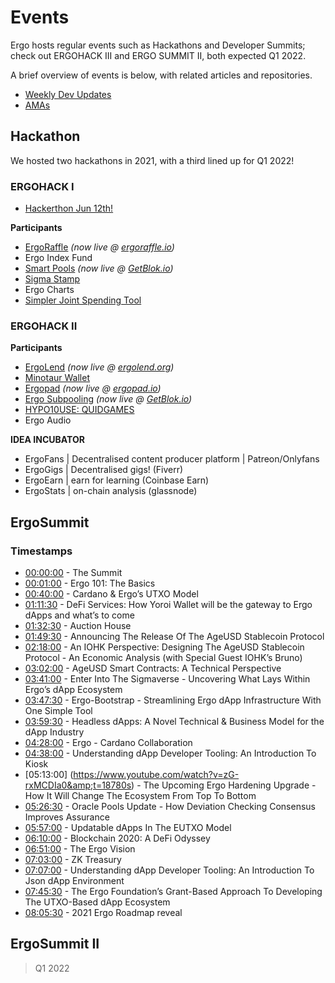 # Events

Ergo hosts regular events such as Hackathons and Developer Summits; check out ERGOHACK III and ERGO SUMMIT II, both expected Q1 2022. 

A brief overview of events is below, with related articles and repositories. 

- [Weekly Dev Updates](https://www.reddit.com/r/ergonauts/search?sort=new&restrict_sr=on&q=flair%3AWEEKLY-DEV)
- [AMAs](https://www.reddit.com/r/ergonauts/search?q=flair%3AAMA&restrict_sr=on&sort=relevance&t=all)

## Hackathon

We hosted two hackathons in 2021, with a third lined up for Q1 2022!

### ERGOHACK I

* [Hackerthon Jun 12th!](https://ergoplatform.org/en/blog/2021-06-04-ergo-community-launches-its-first-hackathon-ergohack/)

**Participants**

- [ErgoRaffle](https://github.com/ErgoRaffle) *(now live @ [ergoraffle.io](https://ergoraffle.io))*
- Ergo Index Fund
- [Smart Pools](https://github.com/WilfordGrimley/ErgoSmartPools) *(now live @ [GetBlok.io](https://getblok.io))*
- [Sigma Stamp](https://www.sigmastamp.ml/)
- Ergo Charts
- [Simpler Joint Spending Tool](https://www.ergoforum.org/t/a-simpler-collective-spending-approach-for-everyone/476%20)

### ERGOHACK II

**Participants**

- [ErgoLend](https://github.com/Ergo-Lend/) *(now live @ [ergolend.org](https://ergolend.org))*
- [Minotaur Wallet](https://github.com/minotaur-ergo/minotaur-wallet)
- [Ergopad](https://github.com/Ergohack-Dashboard-Project) *(now live @ [ergopad.io](https://ergopad.io))*
- [Ergo Subpooling](https://github.com/K-Singh/ergo-subpooling) *(now live @ [GetBlok.io](https://getblok.io))*
- [HYPO10USE: QUIDGAMES](https://github.com/hypo10use/quid-games)
- Ergo Audio


**IDEA INCUBATOR**

- ErgoFans | Decentralised content producer platform | Patreon/Onlyfans
- ErgoGigs | Decentralised gigs! (Fiverr)
- ErgoEarn | earn for learning (Coinbase Earn)
- ErgoStats | on-chain analysis (glassnode)


## ErgoSummit

###  Timestamps

- [00:00:00](https://www.youtube.com/watch?v=zG-rxMCDIa0&amp;t=0s) - The Summit
- [00:01:00](https://www.youtube.com/watch?v=zG-rxMCDIa0&amp;t=60s) - Ergo 101: The Basics
- [00:40:00](https://www.youtube.com/watch?v=zG-rxMCDIa0&amp;t=2400s) - Cardano & Ergo’s UTXO Model
- [01:11:30](https://www.youtube.com/watch?v=zG-rxMCDIa0&amp;t=4290s) - DeFi Services: How Yoroi Wallet will be the gateway to Ergo dApps and what’s to come
- [01:32:30](https://www.youtube.com/watch?v=zG-rxMCDIa0&amp;t=5550s) - Auction House
- [01:49:30](https://www.youtube.com/watch?v=zG-rxMCDIa0&amp;t=6570s) - Announcing The Release Of The AgeUSD Stablecoin Protocol
- [02:18:00](https://www.youtube.com/watch?v=zG-rxMCDIa0&amp;t=8280s) - An IOHK Perspective: Designing The AgeUSD Stablecoin Protocol - An Economic Analysis 
(with Special Guest IOHK’s Bruno)
- [03:02:00](https://www.youtube.com/watch?v=zG-rxMCDIa0&amp;t=10920s) - AgeUSD Smart Contracts: A Technical Perspective
- [03:41:00](https://www.youtube.com/watch?v=zG-rxMCDIa0&amp;t=13260s) - Enter Into The Sigmaverse - Uncovering What Lays Within Ergo’s dApp Ecosystem
- [03:47:30](https://www.youtube.com/watch?v=zG-rxMCDIa0&amp;t=13650s) - Ergo-Bootstrap - Streamlining Ergo dApp Infrastructure With One Simple Tool
- [03:59:30](https://www.youtube.com/watch?v=zG-rxMCDIa0&amp;t=14370s) - Headless dApps: A Novel Technical & Business Model for the dApp Industry
- [04:28:00](https://www.youtube.com/watch?v=zG-rxMCDIa0&amp;t=16080s) - Ergo - Cardano Collaboration
- [04:38:00](https://www.youtube.com/watch?v=zG-rxMCDIa0&amp;t=16680s) - Understanding dApp Developer Tooling: An Introduction To Kiosk
- [05:13:00] (https://www.youtube.com/watch?v=zG-rxMCDIa0&amp;t=18780s) - The Upcoming Ergo Hardening Upgrade - How It Will Change The Ecosystem From Top To Bottom
- [05:26:30](https://www.youtube.com/watch?v=zG-rxMCDIa0&amp;t=19590s) - Oracle Pools Update - How Deviation Checking Consensus Improves Assurance
- [05:57:00](https://www.youtube.com/watch?v=zG-rxMCDIa0&amp;t=21420s) - Updatable dApps In The EUTXO Model
- [06:10:00](https://www.youtube.com/watch?v=zG-rxMCDIa0&amp;t=22200s) - Blockchain 2020: A DeFi Odyssey
- [06:51:00](https://www.youtube.com/watch?v=zG-rxMCDIa0&amp;t=24660s) - The Ergo Vision
- [07:03:00](https://www.youtube.com/watch?v=zG-rxMCDIa0&amp;t=25380s) - ZK Treasury
- [07:07:00](https://www.youtube.com/watch?v=zG-rxMCDIa0&amp;t=25620s) - Understanding dApp Developer Tooling: An Introduction To Json dApp Environment
- [07:45:30](https://www.youtube.com/watch?v=zG-rxMCDIa0&amp;t=27930s) - The Ergo Foundation’s Grant-Based Approach To Developing The UTXO-Based dApp Ecosystem
- [08:05:30](https://www.youtube.com/watch?v=zG-rxMCDIa0&amp;t=29130s) - 2021 Ergo Roadmap reveal

## ErgoSummit II

> Q1 2022